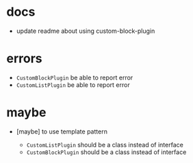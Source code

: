 # docs

- update readme about using custom-block-plugin

# errors

- `CustomBlockPlugin` be able to report error
- `CustomListPlugin` be able to report error

# maybe

- [maybe] to use template pattern

  - `CustomListPlugin` should be a class instead of interface
  - `CustomBlockPlugin` should be a class instead of interface

